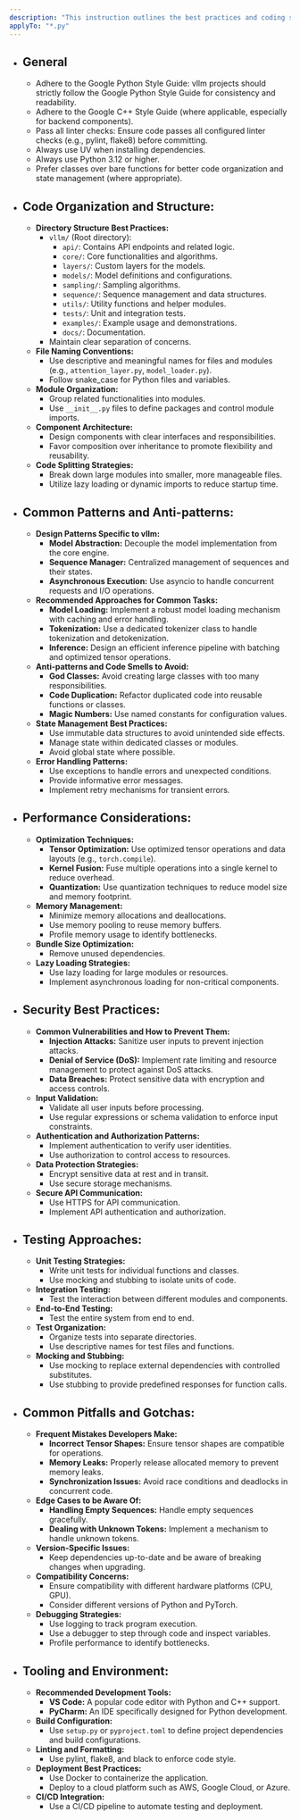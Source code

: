 ```yaml
---
description: "This instruction outlines the best practices and coding standards for developing with the vllm library, ensuring code quality, performance, and maintainability. It covers code organization, performance considerations, security, testing, and common pitfalls."
applyTo: "*.py"
---
```

- ## General
  - Adhere to the Google Python Style Guide: vllm projects should strictly follow the Google Python Style Guide for consistency and readability.
  - Adhere to the Google C++ Style Guide (where applicable, especially for backend components).
  - Pass all linter checks: Ensure code passes all configured linter checks (e.g., pylint, flake8) before committing.
  - Always use UV when installing dependencies.
  - Always use Python 3.12 or higher.
  - Prefer classes over bare functions for better code organization and state management (where appropriate).

- ## Code Organization and Structure:
  - **Directory Structure Best Practices:**
    - `vllm/` (Root directory):
      - `api/`: Contains API endpoints and related logic.
      - `core/`: Core functionalities and algorithms.
      - `layers/`: Custom layers for the models.
      - `models/`: Model definitions and configurations.
      - `sampling/`: Sampling algorithms.
      - `sequence/`: Sequence management and data structures.
      - `utils/`: Utility functions and helper modules.
      - `tests/`: Unit and integration tests.
      - `examples/`: Example usage and demonstrations.
      - `docs/`: Documentation.
    - Maintain clear separation of concerns.
  - **File Naming Conventions:**
    - Use descriptive and meaningful names for files and modules (e.g., `attention_layer.py`, `model_loader.py`).
    - Follow snake_case for Python files and variables.
  - **Module Organization:**
    - Group related functionalities into modules.
    - Use `__init__.py` files to define packages and control module imports.
  - **Component Architecture:**
    - Design components with clear interfaces and responsibilities.
    - Favor composition over inheritance to promote flexibility and reusability.
  - **Code Splitting Strategies:**
    - Break down large modules into smaller, more manageable files.
    - Utilize lazy loading or dynamic imports to reduce startup time.

- ## Common Patterns and Anti-patterns:
  - **Design Patterns Specific to vllm:**
    - **Model Abstraction:** Decouple the model implementation from the core engine.
    - **Sequence Manager:** Centralized management of sequences and their states.
    - **Asynchronous Execution:** Use asyncio to handle concurrent requests and I/O operations.
  - **Recommended Approaches for Common Tasks:**
    - **Model Loading:** Implement a robust model loading mechanism with caching and error handling.
    - **Tokenization:** Use a dedicated tokenizer class to handle tokenization and detokenization.
    - **Inference:** Design an efficient inference pipeline with batching and optimized tensor operations.
  - **Anti-patterns and Code Smells to Avoid:**
    - **God Classes:** Avoid creating large classes with too many responsibilities.
    - **Code Duplication:** Refactor duplicated code into reusable functions or classes.
    - **Magic Numbers:** Use named constants for configuration values.
  - **State Management Best Practices:**
    - Use immutable data structures to avoid unintended side effects.
    - Manage state within dedicated classes or modules.
    - Avoid global state where possible.
  - **Error Handling Patterns:**
    - Use exceptions to handle errors and unexpected conditions.
    - Provide informative error messages.
    - Implement retry mechanisms for transient errors.

- ## Performance Considerations:
  - **Optimization Techniques:**
    - **Tensor Optimization:** Use optimized tensor operations and data layouts (e.g., `torch.compile`).
    - **Kernel Fusion:** Fuse multiple operations into a single kernel to reduce overhead.
    - **Quantization:** Use quantization techniques to reduce model size and memory footprint.
  - **Memory Management:**
    - Minimize memory allocations and deallocations.
    - Use memory pooling to reuse memory buffers.
    - Profile memory usage to identify bottlenecks.
  - **Bundle Size Optimization:**
    - Remove unused dependencies.
  - **Lazy Loading Strategies:**
    - Use lazy loading for large modules or resources.
    - Implement asynchronous loading for non-critical components.

- ## Security Best Practices:
  - **Common Vulnerabilities and How to Prevent Them:**
    - **Injection Attacks:** Sanitize user inputs to prevent injection attacks.
    - **Denial of Service (DoS):** Implement rate limiting and resource management to protect against DoS attacks.
    - **Data Breaches:** Protect sensitive data with encryption and access controls.
  - **Input Validation:**
    - Validate all user inputs before processing.
    - Use regular expressions or schema validation to enforce input constraints.
  - **Authentication and Authorization Patterns:**
    - Implement authentication to verify user identities.
    - Use authorization to control access to resources.
  - **Data Protection Strategies:**
    - Encrypt sensitive data at rest and in transit.
    - Use secure storage mechanisms.
  - **Secure API Communication:**
    - Use HTTPS for API communication.
    - Implement API authentication and authorization.

- ## Testing Approaches:
  - **Unit Testing Strategies:**
    - Write unit tests for individual functions and classes.
    - Use mocking and stubbing to isolate units of code.
  - **Integration Testing:**
    - Test the interaction between different modules and components.
  - **End-to-End Testing:**
    - Test the entire system from end to end.
  - **Test Organization:**
    - Organize tests into separate directories.
    - Use descriptive names for test files and functions.
  - **Mocking and Stubbing:**
    - Use mocking to replace external dependencies with controlled substitutes.
    - Use stubbing to provide predefined responses for function calls.

- ## Common Pitfalls and Gotchas:
  - **Frequent Mistakes Developers Make:**
    - **Incorrect Tensor Shapes:** Ensure tensor shapes are compatible for operations.
    - **Memory Leaks:** Properly release allocated memory to prevent memory leaks.
    - **Synchronization Issues:** Avoid race conditions and deadlocks in concurrent code.
  - **Edge Cases to be Aware Of:**
    - **Handling Empty Sequences:** Handle empty sequences gracefully.
    - **Dealing with Unknown Tokens:** Implement a mechanism to handle unknown tokens.
  - **Version-Specific Issues:**
      - Keep dependencies up-to-date and be aware of breaking changes when upgrading.
  - **Compatibility Concerns:**
    - Ensure compatibility with different hardware platforms (CPU, GPU).
    - Consider different versions of Python and PyTorch.
  - **Debugging Strategies:**
    - Use logging to track program execution.
    - Use a debugger to step through code and inspect variables.
    - Profile performance to identify bottlenecks.

- ## Tooling and Environment:
  - **Recommended Development Tools:**
    - **VS Code:** A popular code editor with Python and C++ support.
    - **PyCharm:** An IDE specifically designed for Python development.
  - **Build Configuration:**
    - Use `setup.py` or `pyproject.toml` to define project dependencies and build configurations.
  - **Linting and Formatting:**
    - Use pylint, flake8, and black to enforce code style.
  - **Deployment Best Practices:**
    - Use Docker to containerize the application.
    - Deploy to a cloud platform such as AWS, Google Cloud, or Azure.
  - **CI/CD Integration:**
    - Use a CI/CD pipeline to automate testing and deployment.